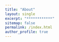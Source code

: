 ```yaml
---
title: "About"
layout: single
excerpt: "************"
sitemap: false
permalink: /index.html
author_profile: true
---
```



